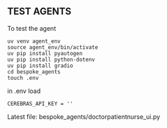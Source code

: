 ## TEST AGENTS

To test the agent
```
uv venv agent_env
source agent_env/bin/activate
uv pip install pyautogen 
uv pip install python-dotenv
uv pip install gradio
cd bespoke_agents
touch .env 
```

in .env load 
```
CEREBRAS_API_KEY = ''
```

Latest file: bespoke_agents/doctorpatientnurse_ui.py